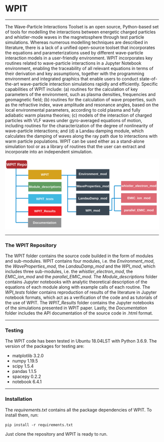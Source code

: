 # WPIT
__________________________________________________________________________________________________________________________________________________________
The Wave-Particle Interactions Toolset is an open source, Python-based set of tools for modelling the interactions between energetic charged particles and whistler-mode waves in the magnetosphere through test particle simulations. Whereas numerous modelling techniques are described in literature, there is a lack of a unified open-source toolset that incorporates the equations and parameterizations used by different wave-particle interaction models in a user-friendly environment. WPIT incorporates key routines related to wave-particle interactions in a Jupyter Notebook environment, enabling the traceability of all relevant equations in terms of their derivation and key assumptions, together with the programming environment and integrated graphics that enable users to conduct state-of-the-art wave-particle interaction simulations rapidly and efficiently. Specific capabilities of WPIT include: (a) routines for
the calculation of key parameters of the environment, such as plasma densities, frequencies and
geomagnetic field; (b) routines for the calculation of wave properties, such as the refractive index,
wave amplitude and resonance angles, based on the local environmental parameters, according
to cold plasma and fully adiabatic warm plasma theories; (c) models of the interaction of charged
particles with VLF waves under gyro-averaged equations of motion, including routines for the
characterization of the degree of nonlinearity of wave-particle interactions; and (d) a Landau
damping module, which calculates the damping of waves along the ray path due to interactions
with warm particle populations. WPIT can be used either as a stand-alone simulation tool or as
a library of routines that the user can extract and incorporate into an independent simulation.

![WPIT repository overview](wpit_overview.png)

________________________________________________________________________________________________________________________________________________________
### The WPIT Repository

The WPIT folder contains the source code builded in the form of modules and sub-modules. WPIT contains four modules, i.e. the *Environment_mod*, the *WaveProperties_mod*, the *LandauDamp_mod* and the *WPI_mod*, which includes three sub-modules, i.e. the *whistler_electron_mod*, the *EMIC_ion_mod* and the *parallel_EMIC_mod*. The *Module_descriptions* folder contains Jupyter notebooks with analytic theoretical description of the equations of each module along with example calls of each routine. The *WPI_tests* folder contains reproduction of results of the literature in Jupyter notebook formats, which act as a verification of the code and as tutorials of the use of WPIT. The *WPIT_Results* folder contains the Jupyter notebooks of the simulations presented in WPIT paper. Lastly, the *Documentation* folder includes the API documentation of the source code in .html format.

________________________________________________________________________________________________________________________________________________________

### Testing

The WPIT code has been tested in Ubuntu 18.04LST with Python 3.6.9. The version of the packages for testing are:

- matplotlib 3.2.0
- numpy 1.19.5
- scipy 1.5.4
- pandas 1.1.5
- spacepy 0.2.2
- notebook 6.4.1

________________________________________________________________________________________________________________________________________________________

### Installation

The *requirements.txt* contains all the package dependencies of WPIT. To install them, run:

```pip install -r requirements.txt```

Just clone the repository and WPIT is ready to run.

